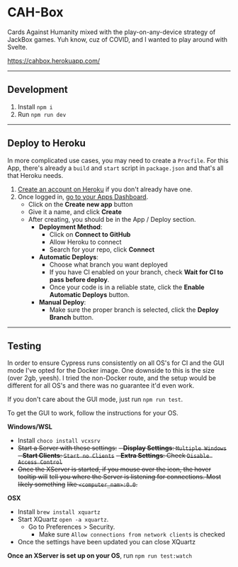 # CAH-Box

Cards Against Humanity mixed with the play-on-any-device strategy of JackBox
games. Yuh know, cuz of COVID, and I wanted to play around with Svelte.

https://cahbox.herokuapp.com/

---

## Development

1. Install `npm i`
1. Run `npm run dev`

---

## Deploy to Heroku

In more complicated use cases, you may need to create a `Procfile`. For this
App, there's already a `build` and `start` script in `package.json` and that's
all that Heroku needs.

1. [Create an account on Heroku](https://signup.heroku.com/) if you don't
   already have one.
1. Once logged in, [go to your Apps Dashboard](https://dashboard.heroku.com/apps).
   - Click on the **Create new app** button
   - Give it a name, and click **Create**
   - After creating, you should be in the App / Deploy section.
      - **Deployment Method**:
         - Click on **Connect to GitHub**
         - Allow Heroku to connect
         - Search for your repo, click **Connect**
      - **Automatic Deploys**:
         - Choose what branch you want deployed
         - If you have CI enabled on your branch, check **Wait for CI to pass
           before deploy**.
         - Once your code is in a reliable state, click the **Enable Automatic
           Deploys** button.
      - **Manual Deploy**:
         - Make sure the proper branch is selected, click the **Deploy Branch** button.
  
---

## Testing

In order to ensure Cypress runs consistently on all OS's for CI and the GUI mode
I've opted for the Docker image. One downside to this is the size (over 2gb,
yeesh). I tried the non-Docker route, and the setup would be different for all
OS's and there was no guarantee it'd even work.

If you don't care about the GUI mode, just run `npm run test`.

To get the GUI to work, follow the instructions for your OS.

**Windows/WSL**
- Install `choco install vcxsrv`
- ~~Start a Server with these settings:~~
   ~~- **Display Settings**: `Multiple Windows`~~
   ~~- **Start Clients**: `Start no Clients`~~
   ~~- **Extra Settings**: Check `Disable Access Control`~~
- ~~Once the XServer is started, if you mouse over the icon, the hover tooltip will~~
  ~~tell you where the Server is listening for connections. Most likely something~~
  ~~like `<computer_nam>:0.0`.~~

**OSX**
- Install `brew install xquartz`
- Start XQuartz `open -a xquartz`.
   - Go to Preferences > Security.
      - Make sure `Allow connections from network clients` is checked
- Once the settings have been updated you can close XQuartz

**Once an XServer is set up on your OS**, run `npm run test:watch`
   
